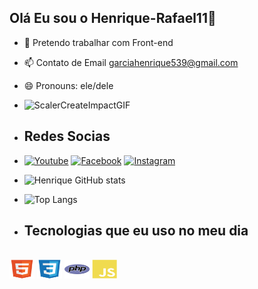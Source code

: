 ## Olá Eu sou o Henrique-Rafael11👋

- 🔭 Pretendo trabalhar com Front-end
- 📫 Contato de Email garciahenrique539@gmail.com
- 😄 Pronouns: ele/dele
- ![ScalerCreateImpactGIF](https://github.com/henrique-rafael11/henrique-rafael11/assets/138715501/cd1e6447-1809-4937-a53a-f15211d0df59)

- ## Redes Socias 

- [![Youtube](https://img.shields.io/badge/YouTube-FF0000?style=for-the-badge&logo=youtube&logoColor=white)](https://youtube.com/c/henriquegarcia7030) [![Facebook]( https://img.shields.io/badge/Facebook-1877F2?style=for-the-badge&logo=facebook&logoColor=white)](https://facebook.com/Henrique_Rafael) [![Instagram]( https://img.shields.io/badge/Instagram-1877F2?style=for-the-badge&logo=instagram&logoColor=white)](https://instagram.com/henrique.rsg_11)

- ![Henrique GitHub stats](https://github-readme-stats.vercel.app/api?username=henrique-rafael11&show_icons=true&theme=radical)
-  ![Top Langs](https://github-readme-stats.vercel.app/api/top-langs/?username=henrique-rafael11&layout=compact)

-    ## Tecnologias que eu uso no meu dia

  <div style="display: inline_block"><br>
  <img align="center" alt="Henrique-HTML" height="30" width="40" src="https://raw.githubusercontent.com/devicons/devicon/master/icons/html5/html5-original.svg">
  <img align="center" alt="Henrique-CSS" height="30" width="40" src="https://raw.githubusercontent.com/devicons/devicon/master/icons/css3/css3-original.svg">
  <img align="center" alt="Henrique-PHP" height="30" width="40" src="https://raw.githubusercontent.com/devicons/devicon/master/icons/php/php-original.svg">
  <img align="center" alt="Henrique-JS" height="30" width="40" src="https://raw.githubusercontent.com/devicons/devicon/master/icons/javascript/javascript-plain.svg">
  </div>
